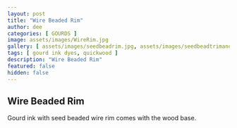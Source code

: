 ```yaml
---
layout: post
title: "Wire Beaded Rim"
author: dee
categories: [ GOURDS ]
image: assets/images/WireRim.jpg
gallery: [ assets/images/seedbeadrim.jpg, assets/images/seedbeadtrimandearrings.jpg ]
tags: [ gourd ink dyes, quickwood ]
description: "Wire Beaded Rim"
featured: false
hidden: false
---
```


## Wire Beaded Rim

Gourd ink with seed beaded wire rim comes with the wood base.
